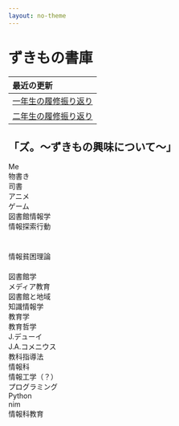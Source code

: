 ```yaml
---
layout: no-theme
---
```


# ずきもの書庫

<link rel="stylesheet" href="./css/orbit.css">
<link rel="stylesheet" href="./css/header.css">
<link rel="stylesheet" href="./css/fonts.css">
<link rel="stylesheet" href="./css/container.css">

| 最近の更新 |
|:-----------|
| [一年生の履修振り返り](/pages/firstgrade-review.md) |
| [二年生の履修振り返り](/pages/secandgrade-review.md) |


## 「ズ。～ずきもの興味について～」

<div class="gravity-spot container" >
    <div class="orbit toumei ">
    Me
    </div>
    <div class="orbit">
        <div class="satellite rotate-orbit rotate-time-5 toumei">
            <div class="gravity-spot"> <!-- Nested example -->
                <div class="orbit-2 rotate-orbit rotate-time-5 invert toumei">
                物書き
                </div>
            </div>
        </div>
        <div class="satellite rotate-orbit rotate-time-5 toumei">
            <div class="gravity-spot"> <!-- Nested example -->
                <div class="orbit-2 rotate-orbit rotate-time-5 invert toumei">
                    司書
                </div>
            </div>
        </div>
    </div>
    <div class="orbit toumei"></div>
    <div class="orbit toumei"></div>
    <div class="orbit">
        <div class="satellite rotate-orbit rotate-time-2 toumei">
            <div class="gravity-spot"> <!-- Nested example -->
                <div class="orbit-2 rotate-orbit rotate-time-2 invert toumei">
                    アニメ
                </div>
            </div>
        </div>
            <div class="satellite rotate-orbit rotate-time-2 toumei">
                <div class="gravity-spot"> <!-- Nested example -->
					<div class="orbit-2 rotate-orbit rotate-time-2 invert toumei">
						ゲーム
                    </div>
                </div>
            </div>
        </div>
        <div class="orbit-12">
            <div class="satellite rotate-orbit rotate-time-1 toumei">
                <div class="gravity-spot"> <!-- Nested example -->
                    <div class="orbit-4 rotate-orbit rotate-time-1 invert toumei">
                        図書館情報学
                    </div>
                    <div class="orbit-5 ">
                        <div class="satellite rotate-orbit rotate-time-1 toumei">
                            <div class="gravity-spot"> <!-- Nested example -->
                                <div class="orbit-3 rotate-orbit rotate-time-3 invert ">
                                    情報探索行動
                                	<div class="satellite rotate-orbit rotate-time-3 toumei">
                                      　<div class="gravity-spot"> <!-- Nested example -->
                                          　<div class="orbit-3 rotate-orbit rotate-time-3 invert toumei">
                                            情報貧困理論
                                          　</div>
                                      　</div>
                                    </div>
                                </div>
                            </div>
                        </div>
                        <div class="satellite rotate-orbit rotate-time-1 toumei">
                          <div class="gravity-spot"> <!-- Nested example -->
                              <div class="orbit-3 rotate-orbit rotate-time-3 invert  angle-180">
                                  図書館学
                                  <div class="satellite rotate-orbit rotate-time-3 angle-270 toumei">
                                    <div class="gravity-spot"> <!-- Nested example -->
                                        <div class="orbit-3 rotate-orbit rotate-time-3 invert toumei">
                                            メディア教育
                                        </div>
                                    </div>
                                </div>
                                <div class="satellite rotate-orbit rotate-time-3 angle-90 toumei">
                                  <div class="gravity-spot"> <!-- Nested example -->
                                      <div class="orbit-3 rotate-orbit rotate-time-3 invert toumei">
                                          図書館と地域
                                      </div>
                                  </div>
                              </div>
                              </div>
                          </div>
                        </div>
                        <div class="satellite rotate-orbit rotate-time-1 toumei">
                          <div class="gravity-spot"> <!-- Nested example -->
                              <div class="orbit-5 rotate-orbit rotate-time-3 invert toumei angle-180">
                                  知識情報学
                              </div>
                          </div>
                        </div>
                    </div>
                  </div>
                </div>
                <div class="satellite rotate-orbit rotate-time-1 toumei">
                  <div class="gravity-spot"> <!-- Nested example -->
                    <div class="orbit-3 rotate-orbit rotate-time-1 invert toumei">
                        教育学
                    </div>
                    <div class="orbit-5">
                        <div class="satellite rotate-orbit rotate-time-1 toumei">
                            <div class="gravity-spot"> <!-- Nested example -->
                                <div class="orbit-3 rotate-orbit rotate-time-3 invert">
                                    教育哲学
                                    <div class="satellite rotate-orbit rotate-time-1 angle-270 toumei">
                                      <div class="gravity-spot"> <!-- Nested example -->
                                          <div class="orbit-3 rotate-orbit rotate-time-1 invert toumei">
                                              J.デューイ
                                          </div>
                                      </div>
                                  </div>
                                  <div class="satellite rotate-orbit rotate-time-1 angle-90 toumei">
                                    <div class="gravity-spot"> <!-- Nested example -->
                                        <div class="orbit-3 rotate-orbit rotate-time-1 invert toumei">
                                            J.A.コメニウス
                                        </div>
                                    </div>
                                </div>
                                </div>
                            </div>
                        </div>
                        <div class="satellite rotate-orbit rotate-time-1 toumei">
                          <div class="gravity-spot"> <!-- Nested example -->
                              <div class="orbit-3 rotate-orbit rotate-time-3 invert  angle-180">
                                  教科指導法
                                  <div class="satellite rotate-orbit rotate-time-3 angle-270 toumei ">
                                    <div class="gravity-spot"> <!-- Nested example -->
                                        <div class="orbit-3 rotate-orbit rotate-time-3 invert toumei">
                                            情報科
                                        </div>
                                    </div>
                                </div>
                              </div>
                          </div>
                        </div>
                    </div>
                  </div>
                </div>
                <div class="satellite rotate-orbit rotate-time-1 toumei">
                  <div class="gravity-spot"> <!-- Nested example -->
                    <div class="orbit-3 rotate-orbit rotate-time-1 invert toumei">
                        情報工学（？）
                    </div>
                    <div class="orbit-5">
                        <div class="satellite rotate-orbit rotate-time-1 toumei">
                            <div class="gravity-spot"> <!-- Nested example -->
                                <div class="orbit-3 rotate-orbit rotate-time-3 invert">
                                    プログラミング
                                  <div class="satellite rotate-orbit rotate-time-1  toumei">
                                    <div class="gravity-spot"> <!-- Nested example -->
                                        <div class="orbit-3 rotate-orbit rotate-time-1 invert toumei">
                                            Python
                                        </div>
                                    </div>
                                </div>
                                <div class="satellite rotate-orbit rotate-time-1 toumei">
                                  <div class="gravity-spot"> <!-- Nested example -->
                                      <div class="orbit-3 rotate-orbit rotate-time-1 invert toumei">
                                          nim
                                      </div>
                                  </div>
                              </div>
                            </div>
                          </div>
                        </div>
                        <div class="satellite rotate-orbit rotate-time-1 toumei">
                          <div class="gravity-spot"> <!-- Nested example -->
                              <div class="orbit-5 rotate-orbit rotate-time-3 invert toumei angle-180">
                                  情報科教育
                              </div>
                          </div>
                        </div>
                    </div>
                  </div>
                </div>
              </div>
            </div>
          </div>
</div><!--kokomade-->